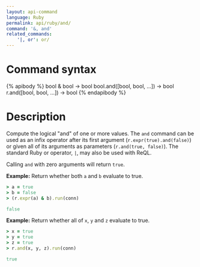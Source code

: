 ```yaml
---
layout: api-command
language: Ruby
permalink: api/ruby/and/
command: '&, and'
related_commands:
    '|, or': or/
---
```


# Command syntax #

{% apibody %}
bool & bool &rarr; bool
bool.and([bool, bool, ...]) &rarr; bool
r.and([bool, bool, ...]) &rarr; bool
{% endapibody %}

# Description #

Compute the logical "and" of one or more values. The `and` command can be used as an infix operator after its first argument (`r.expr(true).and(false)`) or given all of its arguments as parameters (`r.and(true, false)`). The standard Ruby or operator, `|`, may also be used with ReQL.

Calling `and` with zero arguments will return `true`.

__Example:__ Return whether both `a` and `b` evaluate to true.

```rb
> a = true
> b = false
> (r.expr(a) & b).run(conn)

false
```

__Example:__ Return whether all of `x`, `y` and `z` evaluate to true.

```rb
> x = true
> y = true
> z = true
> r.and(x, y, z).run(conn)

true
```
